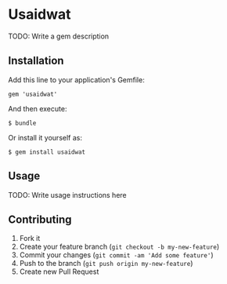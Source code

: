 # Usaidwat

TODO: Write a gem description

## Installation

Add this line to your application's Gemfile:

    gem 'usaidwat'

And then execute:

    $ bundle

Or install it yourself as:

    $ gem install usaidwat

## Usage

TODO: Write usage instructions here

## Contributing

1. Fork it
2. Create your feature branch (`git checkout -b my-new-feature`)
3. Commit your changes (`git commit -am 'Add some feature'`)
4. Push to the branch (`git push origin my-new-feature`)
5. Create new Pull Request

